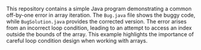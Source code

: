 This repository contains a simple Java program demonstrating a common off-by-one error in array iteration. The `Bug.java` file shows the buggy code, while `BugSolution.java` provides the corrected version.  The error arises from an incorrect loop condition, leading to an attempt to access an index outside the bounds of the array. This example highlights the importance of careful loop condition design when working with arrays.